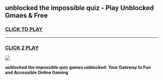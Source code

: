 
## unblocked the impossible quiz - Play Unblocked Gmaes & Free
<h3>
<a href="https://news.freeplayer.one?title=unblocked_the_impossible_quiz&ref=16F">CLICK TO PLAY</a></h3>
<hr>

<h3>
<a href="https://news.freeplayer.one?title=unblocked_the_impossible_quiz&ref=16F">CLICK 2 PLAY</a>
  
</h3>

<a href="https://news.freeplayer.one?title=unblocked_the_impossible_quiz&ref=16F/"><img src="https://clearcache.store/games.png"></a>


**unblocked the impossible quiz games unblocked: Your Gateway to Fun and Accessible Online Gaming**

